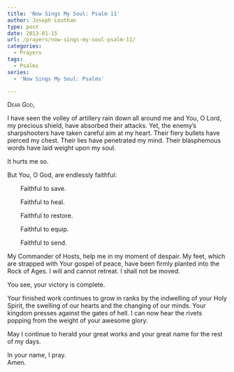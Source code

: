 ```yaml
---
title: 'Now Sings My Soul: Psalm 11'
author: Joseph Louthan
type: post
date: 2013-01-15
url: /prayers/now-sings-my-soul-psalm-11/
categories:
  - Prayers
tags:
  - Psalms
series:
  - 'Now Sings My Soul: Psalms'

---
```

<div style="font-variant: small-caps;">
  Dear God,
</div>

I have seen the volley of artillery rain down all around me and You, O Lord, my precious shield, have absorbed their attacks. Yet, the enemy’s sharpshooters have taken careful aim at my heart. Their fiery bullets have pierced my chest. Their lies have penetrated my mind. Their blasphemous words have laid weight upon my soul.

It hurts me so.

But You, O God, are endlessly faithful:
<p style="padding-left: 30px;">
  Faithful to save.  
</p>
<p style="padding-left: 30px;">
  Faithful to heal.  
</p>
<p style="padding-left: 30px;">
  Faithful to restore.  
</p>
<p style="padding-left: 30px;">
  Faithful to equip.  
</p>
<p style="padding-left: 30px;">
  Faithful to send.  
</p>

My Commander of Hosts, help me in my moment of despair. My feet, which are strapped with Your gospel of peace, have been firmly planted into the Rock of Ages. I will and cannot retreat. I shall not be moved.

You see, your victory is complete.

Your finished work continues to grow in ranks by the indwelling of your Holy Spirit, the swelling of our hearts and the changing of our minds. Your kingdom presses against the gates of hell. I can now hear the rivets popping from the weight of your awesome glory.

May I continue to herald your great works and your great name for the rest of my days.

In your name, I pray.  
Amen.
